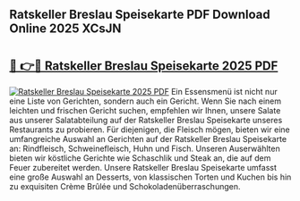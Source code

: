## Ratskeller Breslau Speisekarte PDF Download Online 2025 XCsJN

# <h2><a href="http://gccxnvj.nevu.top/?p=Ratskeller+Breslau+Speisekarte">🔗 👉🔴 Ratskeller Breslau Speisekarte 2025 PDF</a></h2>

[![Ratskeller Breslau Speisekarte 2025 PDF](https://i.imgur.com/dBaPXMq.png)](http://gccxnvj.nevu.top/?p=Ratskeller+Breslau+Speisekarte)
Ein Essensmenü ist nicht nur eine Liste von Gerichten, sondern auch ein Gericht. Wenn Sie nach einem leichten und frischen Gericht suchen, empfehlen wir Ihnen, unsere Salate aus unserer Salatabteilung auf der Ratskeller Breslau Speisekarte unseres Restaurants zu probieren. Für diejenigen, die Fleisch mögen, bieten wir eine umfangreiche Auswahl an Gerichten auf der Ratskeller Breslau Speisekarte an: Rindfleisch, Schweinefleisch, Huhn und Fisch. Unseren Auserwählten bieten wir köstliche Gerichte wie Schaschlik und Steak an, die auf dem Feuer zubereitet werden. Unsere Ratskeller Breslau Speisekarte umfasst eine große Auswahl an Desserts, von klassischen Torten und Kuchen bis hin zu exquisiten Crème Brûlée und Schokoladenüberraschungen.
